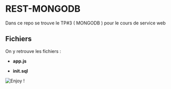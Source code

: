 # REST-MONGODB

Dans ce repo se trouve le TP#3 ( MONGODB ) pour le cours de service web

## Fichiers

On y retrouve les fichiers :

- **app.js**

- **init.sql**

![Enjoy !](https://webimages.mongodb.com/_com_assets/cms/kuzt9r42or1fxvlq2-Meta_Generic.png)
